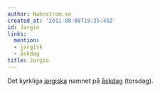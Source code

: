 ```yaml
---
author: Wahnstrom.se
created_at: '2011-08-08T19:35:45Z'
id: Jargio
links:
  mention:
  - jargisk
  - åskdag
title: Jargio
---
```


Det kyrkliga [jargiska] namnet på [åskdag] (torsdag).

  [jargiska]: jargisk
  [åskdag]: åskdag